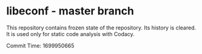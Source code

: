 # libeconf - master branch

This repository contains frozen state of the repository.
Its history is cleared. It is used only for static code
analysis with Codacy.

Commit Time: 1699950665
